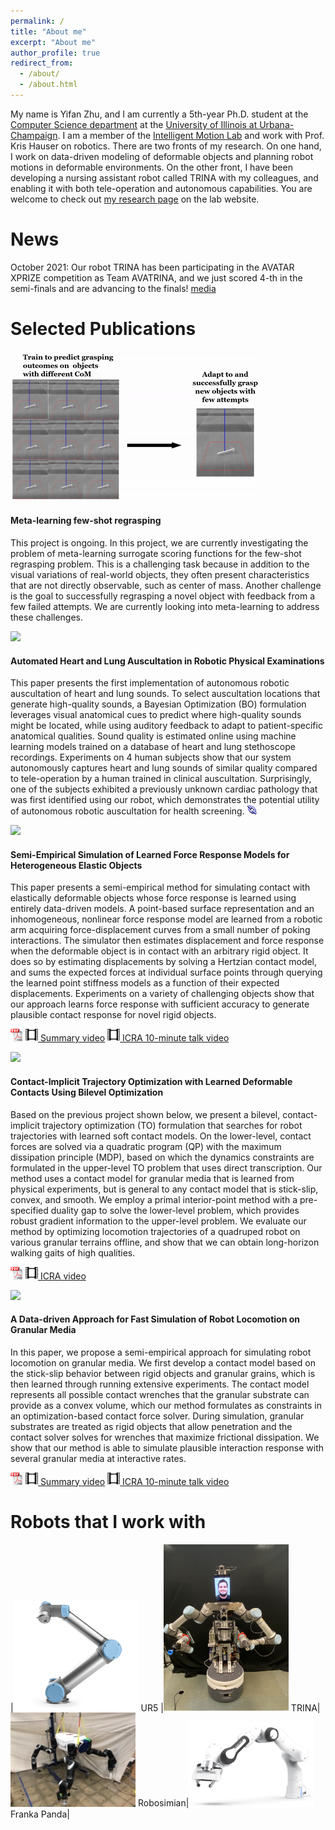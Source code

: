 ```yaml
---
permalink: /
title: "About me"
excerpt: "About me"
author_profile: true
redirect_from: 
  - /about/
  - /about.html
---
```

My name is Yifan Zhu, and I am currently a 5th-year Ph.D. student at the <a href="https://cs.illinois.edu/">Computer Science department</a> at the <a href="https://illinois.edu/">University of Illinois at Urbana-Champaign</a>. I am a member of the <a href="https://motion.cs.illinois.edu/">Intelligent Motion Lab</a> and work with Prof. Kris Hauser on robotics. There are two fronts of my research. On one hand, I work on data-driven modeling of deformable objects and planning robot motions in deformable environments. On the other front, I have been developing a nursing assistant robot called TRINA with my colleagues, and enabling it with both tele-operation and autonomous capabilities. You are welcome to check out <a href="https://motion.cs.illinois.edu/efficientlearning/index.html">my research page</a> on the lab website.

News
======
October 2021: Our robot TRINA has been participating in the AVATAR XPRIZE competition as Team AVATRINA, and we just scored 4-th in the semi-finals and are advancing to the finals! [media](https://www.xprize.org/prizes/avatar/competing-teams)


Selected Publications
======
![](images/grasp.gif)

#### Meta-learning few-shot regrasping

This project is ongoing. In this project, we are currently investigating the problem of meta-learning surrogate scoring functions for the few-shot regrasping problem. This is a challenging task because in addition to the visual variations of real-world objects, they often present characteristics that are not directly observable, such as center of mass. Another challenge is the goal to successfully regrasping a novel object with feedback from a few failed attempts. We are currently looking into meta-learning to address these challenges.

![](Auscultation_full.gif)

#### Automated Heart and Lung Auscultation in Robotic Physical Examinations

This paper presents the first implementation of autonomous robotic auscultation of heart and lung sounds. To select auscultation locations that generate high-quality sounds, a Bayesian Optimization (BO) formulation leverages visual anatomical cues to predict where high-quality sounds might be located, while using auditory feedback to adapt to patient-specific anatomical qualities. Sound quality is estimated online using machine learning models trained on a database of heart and lung stethoscope recordings. Experiments on 4 human subjects show that our system autonomously captures heart and lung sounds of similar quality compared to tele-operation by a human trained in clinical auscultation. Surprisingly, one of the subjects exhibited a previously unknown cardiac pathology that was first identified using our robot, which demonstrates the potential utility of autonomous robotic auscultation for health screening. [![link](images/link_icon_tiny.gif)](https://arxiv.org/abs/2201.09511)

![](poke.gif)

#### Semi-Empirical Simulation of Learned Force Response Models for Heterogeneous Elastic Objects

This paper presents a semi-empirical method for simulating contact with elastically deformable objects whose force response is learned using entirely data-driven models. A point-based surface representation and an inhomogeneous, nonlinear force response model are learned from a robotic arm acquiring force-displacement curves from a small number of poking interactions. The simulator then estimates displacement and force response when the deformable object is in contact with an arbitrary rigid object. It does so by estimating displacements by solving a Hertzian contact model, and sums the expected forces at individual surface points through querying the learned point stiffness models as a function of their expected displacements. Experiments on a variety of challenging objects show that our approach learns force response with sufficient accuracy to generate plausible contact response for novel rigid objects.

[![pdf](../images/pdf_icon_tiny.gif)](../papers/ICRA2020-Zhu-LearningElastic.pdf) [![](../images/mov_icon_tiny.gif) Summary video](https://youtu.be/-9sjiERznRc) [![](../images/mov_icon_tiny.gif) ICRA 10-minute talk video](https://youtu.be/xdrKUddJaEU)

![](TO_both.gif)

#### Contact-Implicit Trajectory Optimization with Learned Deformable Contacts Using Bilevel Optimization

Based on the previous project shown below, we present a bilevel, contact-implicit trajectory optimization (TO) formulation that searches for robot trajectories with learned soft contact models. On the lower-level, contact forces are solved via a quadratic program (QP) with the maximum dissipation principle (MDP), based on which the dynamics constraints are formulated in the upper-level TO problem that uses direct transcription. Our method uses a contact model for granular media that is learned from physical experiments, but is general to any contact model that is stick-slip, convex, and smooth. We employ a primal interior-point method with a pre-specified duality gap to solve the lower-level problem, which provides robust gradient information to the upper-level problem. We evaluate our method by optimizing locomotion trajectories of a quadruped robot on various granular terrains offline, and show that we can obtain long-horizon walking gaits of high qualities.

[![pdf](../images/pdf_icon_tiny.gif)](../papers/ICRA2019-Zhu-GranularMedia.pdf) [![](../images/mov_icon_tiny.gif) ICRA video](https://youtu.be/AVyvnFREed8)

![](GM.gif)

#### A Data-driven Approach for Fast Simulation of Robot Locomotion on Granular Media

In this paper, we propose a semi-empirical approach for simulating robot locomotion on granular media. We first develop a contact model based on the stick-slip behavior between rigid objects and granular grains, which is then learned through running extensive experiments. The contact model represents all possible contact wrenches that the granular substrate can provide as a convex volume, which our method formulates as constraints in an optimization-based contact force solver. During simulation, granular substrates are treated as rigid objects that allow penetration and the contact solver solves for wrenches that maximize frictional dissipation. We show that our method is able to simulate plausible interaction response with several granular media at interactive rates.

[![pdf](../images/pdf_icon_tiny.gif)](../papers/ICRA2020-Zhu-LearningElastic.pdf) [![](../images/mov_icon_tiny.gif) Summary video](https://youtu.be/-9sjiERznRc) [![](../images/mov_icon_tiny.gif) ICRA 10-minute talk video](https://youtu.be/xdrKUddJaEU)


<!-- <div class="pubs">
<ul class="publications">
	<li>Y. Zhu, A. Smith, and K. Hauser. <i>Automated Heart and Lung Auscultation in Robotic Physical Examinations</i>. IEEE Robotics and Automation Letters, 2022.
        <span class="nw">
            <a href="../papers/RAL2022-Zhu-Ascultation-preprint.pdf"><img class="pdf"  src="../images/pdf_icon_tiny.gif" alt="pdf"></a>
            <a href="https://arxiv.org/abs/2201.09511"><img class="link"  src="../images/link_icon_tiny.gif" alt="link"></a>
    </span></li>
    <li>Y. Zhu, K. Lu, and K. Hauser. <i>Semi-Empirical Simulation of Learned Force Response Models for Heterogeneous Elastic Objects</i>. IEEE International Conference on Robotics and Automation (ICRA), June 2020 	<span class="nw"><a href="../papers/ICRA2020-Zhu-LearningElastic.pdf"><img class="pdf"  src="../images/pdf_icon_tiny.gif" alt="pdf"></a> <a href="https://youtu.be/-9sjiERznRc"><img class="mov" src="../images/mov_icon_tiny.gif"> Summary video</a> <a href="https://youtu.be/xdrKUddJaEU"><img class="mov" src="../images/mov_icon_tiny.gif"> ICRA 10-minute talk video</a></span>
    <li>Y. Zhu, L. Abdulmajeid, and K. Hauser. <i>Data-driven Approach for Fast Simulation of Robot Locomotion on Granular Media</i>. IEEE International Conference on Robotics and Automation, May, 2019. <span class="nw"><a href="../papers/ICRA2019-Zhu-GranularMedia.pdf"><img class="pdf"  src="../images/pdf_icon_tiny.gif" alt="pdf"></a> <a href="https://youtu.be/AVyvnFREed8"><img class="mov" src="../images/mov_icon_tiny.gif"> ICRA video</a> </span></li>
    <li>Y. Zhu, K. Lu, and K. Hauser. <i>Semi-Empirical Simulation of Learned Force Response Models for Heterogeneous Elastic Objects</i>. IEEE International Conference on Robotics and Automation (ICRA), June 2020 	<span class="nw"><a href="../papers/ICRA2020-Zhu-LearningElastic.pdf"><img class="pdf"  src="../images/pdf_icon_tiny.gif" alt="pdf"></a> <a href="https://youtu.be/-9sjiERznRc"><img class="mov" src="../images/mov_icon_tiny.gif"> Summary video</a> <a href="https://youtu.be/xdrKUddJaEU"><img class="mov" src="../images/mov_icon_tiny.gif"> ICRA 10-minute talk video</a></span>
</ul>
</div> -->



Robots that I work with
======

|<img src="images/ur5.png" alt="drawing" width="200" /> UR5 |<img src="images/TRINA.JPG" alt="drawing" width="200" /> TRINA|<img src="images/robosimian.jpg" alt="drawing" width="200" /> Robosimian|<img src="images/franka.jpg" alt="drawing" width="200" /> Franka Panda|


<!-- 
This is the front page of a website that is powered by the [academicpages template](https://github.com/academicpages/academicpages.github.io) and hosted on GitHub pages. [GitHub pages](https://pages.github.com) is a free service in which websites are built and hosted from code and data stored in a GitHub repository, automatically updating when a new commit is made to the respository. This template was forked from the [Minimal Mistakes Jekyll Theme](https://mmistakes.github.io/minimal-mistakes/) created by Michael Rose, and then extended to support the kinds of content that academics have: publications, talks, teaching, a portfolio, blog posts, and a dynamically-generated CV. You can fork [this repository](https://github.com/academicpages/academicpages.github.io) right now, modify the configuration and markdown files, add your own PDFs and other content, and have your own site for free, with no ads! An older version of this template powers my own personal website at [stuartgeiger.com](http://stuartgeiger.com), which uses [this Github repository](https://github.com/staeiou/staeiou.github.io).

A data-driven personal website
======
Like many other Jekyll-based GitHub Pages templates, academicpages makes you separate the website's content from its form. The content & metadata of your website are in structured markdown files, while various other files constitute the theme, specifying how to transform that content & metadata into HTML pages. You keep these various markdown (.md), YAML (.yml), HTML, and CSS files in a public GitHub repository. Each time you commit and push an update to the repository, the [GitHub pages](https://pages.github.com/) service creates static HTML pages based on these files, which are hosted on GitHub's servers free of charge.

Many of the features of dynamic content management systems (like Wordpress) can be achieved in this fashion, using a fraction of the computational resources and with far less vulnerability to hacking and DDoSing. You can also modify the theme to your heart's content without touching the content of your site. If you get to a point where you've broken something in Jekyll/HTML/CSS beyond repair, your markdown files describing your talks, publications, etc. are safe. You can rollback the changes or even delete the repository and start over -- just be sure to save the markdown files! Finally, you can also write scripts that process the structured data on the site, such as [this one](https://github.com/academicpages/academicpages.github.io/blob/master/talkmap.ipynb) that analyzes metadata in pages about talks to display [a map of every location you've given a talk](https://academicpages.github.io/talkmap.html).

Getting started
======
1. Register a GitHub account if you don't have one and confirm your e-mail (required!)
1. Fork [this repository](https://github.com/academicpages/academicpages.github.io) by clicking the "fork" button in the top right. 
1. Go to the repository's settings (rightmost item in the tabs that start with "Code", should be below "Unwatch"). Rename the repository "[your GitHub username].github.io", which will also be your website's URL.
1. Set site-wide configuration and create content & metadata (see below -- also see [this set of diffs](http://archive.is/3TPas) showing what files were changed to set up [an example site](https://getorg-testacct.github.io) for a user with the username "getorg-testacct")
1. Upload any files (like PDFs, .zip files, etc.) to the files/ directory. They will appear at https://[your GitHub username].github.io/files/example.pdf.  
1. Check status by going to the repository settings, in the "GitHub pages" section

Site-wide configuration
------
The main configuration file for the site is in the base directory in [_config.yml](https://github.com/academicpages/academicpages.github.io/blob/master/_config.yml), which defines the content in the sidebars and other site-wide features. You will need to replace the default variables with ones about yourself and your site's github repository. The configuration file for the top menu is in [_data/navigation.yml](https://github.com/academicpages/academicpages.github.io/blob/master/_data/navigation.yml). For example, if you don't have a portfolio or blog posts, you can remove those items from that navigation.yml file to remove them from the header. 

Create content & metadata
------
For site content, there is one markdown file for each type of content, which are stored in directories like _publications, _talks, _posts, _teaching, or _pages. For example, each talk is a markdown file in the [_talks directory](https://github.com/academicpages/academicpages.github.io/tree/master/_talks). At the top of each markdown file is structured data in YAML about the talk, which the theme will parse to do lots of cool stuff. The same structured data about a talk is used to generate the list of talks on the [Talks page](https://academicpages.github.io/talks), each [individual page](https://academicpages.github.io/talks/2012-03-01-talk-1) for specific talks, the talks section for the [CV page](https://academicpages.github.io/cv), and the [map of places you've given a talk](https://academicpages.github.io/talkmap.html) (if you run this [python file](https://github.com/academicpages/academicpages.github.io/blob/master/talkmap.py) or [Jupyter notebook](https://github.com/academicpages/academicpages.github.io/blob/master/talkmap.ipynb), which creates the HTML for the map based on the contents of the _talks directory).

**Markdown generator**

I have also created [a set of Jupyter notebooks](https://github.com/academicpages/academicpages.github.io/tree/master/markdown_generator
) that converts a CSV containing structured data about talks or presentations into individual markdown files that will be properly formatted for the academicpages template. The sample CSVs in that directory are the ones I used to create my own personal website at stuartgeiger.com. My usual workflow is that I keep a spreadsheet of my publications and talks, then run the code in these notebooks to generate the markdown files, then commit and push them to the GitHub repository.

How to edit your site's GitHub repository
------
Many people use a git client to create files on their local computer and then push them to GitHub's servers. If you are not familiar with git, you can directly edit these configuration and markdown files directly in the github.com interface. Navigate to a file (like [this one](https://github.com/academicpages/academicpages.github.io/blob/master/_talks/2012-03-01-talk-1.md) and click the pencil icon in the top right of the content preview (to the right of the "Raw | Blame | History" buttons). You can delete a file by clicking the trashcan icon to the right of the pencil icon. You can also create new files or upload files by navigating to a directory and clicking the "Create new file" or "Upload files" buttons. 

Example: editing a markdown file for a talk
![Editing a markdown file for a talk](/images/editing-talk.png)

For more info
------
More info about configuring academicpages can be found in [the guide](https://academicpages.github.io/markdown/). The [guides for the Minimal Mistakes theme](https://mmistakes.github.io/minimal-mistakes/docs/configuration/) (which this theme was forked from) might also be helpful. -->
